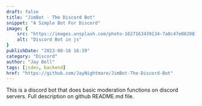 ```yaml
---
draft: false
title: "JimBot - The Discord Bot"
snippet: "A Simple Bot For Discord"
image: {
    src: "https://images.unsplash.com/photo-1627163439134-7a8c47e08208?&fit=crop&w=430&h=240",
    alt: "Discord Bot in js"
}
publishDate: "2023-08-16 16:39"
category: "Discord"
author: "Jay Bell"
tags: [jsdev, backend]
href: "https://github.com/JayNightmare/JimBot-The-Discord-Bot"
---
```


This is a discord bot that does basic moderation functions on discord servers. Full description on github README.md file.